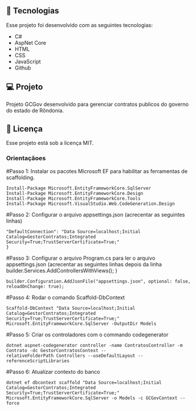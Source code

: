 ## 🚀 Tecnologias
Esse projeto foi desenvolvido com as seguintes tecnologias:
- C#
- AspNet Core
- HTML
- CSS
- JavaScript
- Github

## 💻 Projeto
Projeto GCGov desenvolvido para gerenciar contratos publicos do governo do estado de Rôndonia.

## 📝 Licença
Esse projeto está sob a licença MIT.

### **Orientaçãoes**
#Passo 1: Instalar os pacotes Microsoft EF para habilitar as ferramentas de scaffolding.
```
Install-Package Microsoft.EntityFrameworkCore.SqlServer
Install-Package Microsoft.EntityFrameworkCore.Design
Install-Package Microsoft.EntityFrameworkCore.Tools
Install-Package Microsoft.VisualStudio.Web.CodeGeneration.Design
```

#Passo 2: Configurar o arquivo appsettings.json (acrecentar as seguintes linhas)
``` "ConnectionStrings": {
"DefaultConnection": "Data Source=localhost;Initial Catalog=GestorContratos;Integrated
Security=True;TrustServerCertificate=True;"
}
```

#Passo 3: Configurar o arquivo Program.cs para ler o arquivo appsettings.json (acrecentar as seguintes
linhas depois da linha builder.Services.AddControllersWithViews(); )
```// Configure the app configuration by loading appsettings.json
builder.Configuration.AddJsonFile("appsettings.json", optional: false, reloadOnChange: true);
```

#Passo 4: Rodar o comando Scaffold-DbContext
```
Scaffold-DbContext "Data Source=localhost;Initial Catalog=GestorContratos;Integrated
Security=True;TrustServerCertificate=True;" Microsoft.EntityFrameworkCore.SqlServer -OutputDir Models
```

#Passo 5: Criar os controladores com o commando codegenerator
```
dotnet aspnet-codegenerator controller -name ContratosController -m Contrato -dc GestorContratosContext --
relativeFolderPath Controllers --useDefaultLayout --referenceScriptLibraries
```

#Passo 6: Atualizar contexto do banco
```
dotnet ef dbcontext scaffold "Data Source=localhost;Initial Catalog=GestorContratos;Integrated Security=True;TrustServerCertificate=True;" Microsoft.EntityFrameworkCore.SqlServer -o Models -c GCGovContext --force
```
